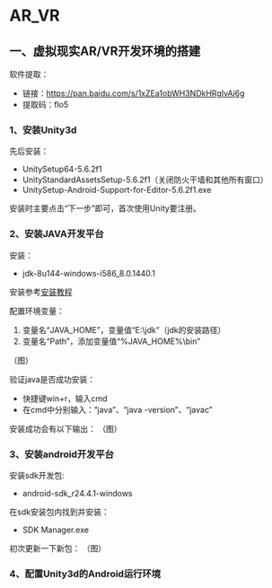# AR_VR

## 一、虚拟现实AR/VR开发环境的搭建
软件提取：
- 链接：https://pan.baidu.com/s/1xZEa1obWH3NDkHRgIvAj6g 
- 提取码：flo5

### 1、安装Unity3d
先后安装：
- UnitySetup64-5.6.2f1
- UnityStandardAssetsSetup-5.6.2f1（关闭防火干墙和其他所有窗口）
- UnitySetup-Android-Support-for-Editor-5.6.2f1.exe

安装时主要点击“下一步”即可，首次使用Unity要注册。

### 2、安装JAVA开发平台
安装：
- jdk-8u144-windows-i586_8.0.1440.1

安装参考[安装教程](https://www.cnblogs.com/maoning/p/10701349.html)

配置环境变量：
1. 变量名“JAVA_HOME”，变量值“E:\jdk”（jdk的安装路径）
2. 变量名“Path”，添加变量值“%JAVA_HOME%\bin”

（图）

验证java是否成功安装：
- 快捷键win+r，输入cmd
- 在cmd中分别输入：“java”、“java -version”、“javac”

安装成功会有以下输出：
（图）

### 3、安装android开发平台
安装sdk开发包:
- android-sdk_r24.4.1-windows

在sdk安装包内找到并安装：
- SDK Manager.exe

初次更新一下新包：
（图）


### 4、配置Unity3d的Android运行环境
